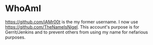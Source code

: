# WhoAmI
https://github.com/iAMr00t is the my former username. I now use https://github.com/TheNameIsNigel. This account's purpose is for Gerrit/Jenkins and to prevent others from using my name for nefarious purposes.
